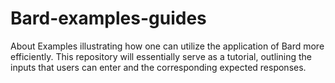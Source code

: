 # Bard-examples-guides
About Examples illustrating how one can utilize the application of Bard more efficiently. This repository will essentially serve as a tutorial, outlining the inputs that users can enter and the corresponding expected responses.

